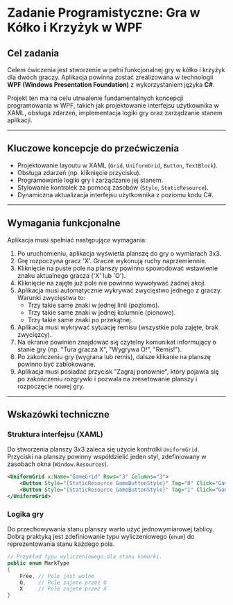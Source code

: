 # Zadanie Programistyczne: Gra w Kółko i Krzyżyk w WPF

## Cel zadania

Celem ćwiczenia jest stworzenie w pełni funkcjonalnej gry w kółko i krzyżyk dla dwóch graczy. Aplikacja powinna zostać zrealizowana w technologii **WPF (Windows Presentation Foundation)** z wykorzystaniem języka **C#**.

Projekt ten ma na celu utrwalenie fundamentalnych koncepcji programowania w WPF, takich jak projektowanie interfejsu użytkownika w XAML, obsługa zdarzeń, implementacja logiki gry oraz zarządzanie stanem aplikacji.

---

## Kluczowe koncepcje do przećwiczenia

* Projektowanie layoutu w XAML (`Grid`, `UniformGrid`, `Button`, `TextBlock`).
* Obsługa zdarzeń (np. kliknięcie przycisku).
* Programowanie logiki gry i zarządzanie jej stanem.
* Stylowanie kontrolek za pomocą zasobów (`Style`, `StaticResource`).
* Dynamiczna aktualizacja interfejsu użytkownika z poziomu kodu C#.

---

## Wymagania funkcjonalne

Aplikacja musi spełniać następujące wymagania:

1.  Po uruchomieniu, aplikacja wyświetla planszę do gry o wymiarach 3x3.
2.  Grę rozpoczyna gracz 'X'. Gracze wykonują ruchy naprzemiennie.
3.  Kliknięcie na puste pole na planszy powinno spowodować wstawienie znaku aktualnego gracza ('X' lub 'O').
4.  Kliknięcie na zajęte już pole nie powinno wywoływać żadnej akcji.
5.  Aplikacja musi automatycznie wykrywać zwycięstwo jednego z graczy. Warunki zwycięstwa to:
    * Trzy takie same znaki w jednej linii (poziomo).
    * Trzy takie same znaki w jednej kolumnie (pionowo).
    * Trzy takie same znaki po przekątnej.
6.  Aplikacja musi wykrywać sytuację remisu (wszystkie pola zajęte, brak zwycięzcy).
7.  Na ekranie powinien znajdować się czytelny komunikat informujący o stanie gry (np. "Tura gracza X", "Wygrywa O!", "Remis!").
8.  Po zakończeniu gry (wygrana lub remis), dalsze klikanie na planszę powinno być zablokowane.
9.  Aplikacja musi posiadać przycisk "Zagraj ponownie", który pojawia się po zakończeniu rozgrywki i pozwala na zresetowanie planszy i rozpoczęcie nowej gry.

---

## Wskazówki techniczne

### Struktura interfejsu (XAML)

Do stworzenia planszy 3x3 zaleca się użycie kontrolki `UniformGrid`. Przyciski na planszy powinny współdzielić jeden styl, zdefiniowany w zasobach okna (`Window.Resources`).

```xml
<UniformGrid x:Name="GameGrid" Rows="3" Columns="3">
    <Button Style="{StaticResource GameButtonStyle}" Tag="0" Click="Gameboard_Click"/>
    <Button Style="{StaticResource GameButtonStyle}" Tag="1" Click="Gameboard_Click"/>
</UniformGrid>
```

### Logika gry
Do przechowywania stanu planszy warto użyć jednowymiarowej tablicy. Dobrą praktyką jest zdefiniowanie typu wyliczeniowego (`enum`) do reprezentowania stanu każdego pola.

```c#
// Przykład typu wyliczeniowego dla stanu komórki.
public enum MarkType
{
    Free, // Pole jest wolne
    O,    // Pole zajete przez O
    X     // Pole zajete przez X
}
```
